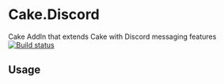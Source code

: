 # Cake.Discord

Cake AddIn that extends Cake with Discord messaging features
[![Build status](https://ci.appveyor.com/api/projects/status/1tbi1x5b3i7wktv6?svg=true)](https://ci.appveyor.com/project/cake-contrib/cake-discord)

## Usage

